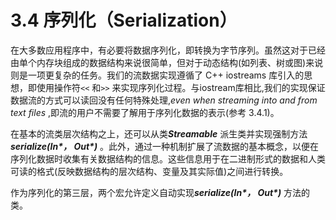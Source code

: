 # 3.4 序列化（Serialization）

在大多数应用程序中，有必要将数据序列化，即转换为字节序列。虽然这对于已经由单个内存块组成的数据结构来说很简单，但对于动态结构(如列表、树或图)来说则是一项更复杂的任务。我们的流数据实现遵循了 C++ iostreams 库引入的思想，即使用操作符`<<` 和`>>` 来实现序列化过程。与iostream库相比,我们的实现保证数据流的方式可以读回没有任何特殊处理,*even when streaming into and from text files* ,即流的用户不需要了解用于序列化数据的表示(参考 3.4.1)。

在基本的流类层次结构之上，还可以从类***Streamable*** 派生类并实现强制方法***serialize(In\*， Out\*)*** 。此外，通过一种机制扩展了流数据的基本概念，以便在序列化数据时收集有关数据结构的信息。这些信息用于在二进制形式的数据和人类可读的格式(反映数据结构的层次结构、变量及其实际值)之间进行转换。

作为序列化的第三层，两个宏允许定义自动实现***serialize(In\*， Out\*)*** 方法的类。